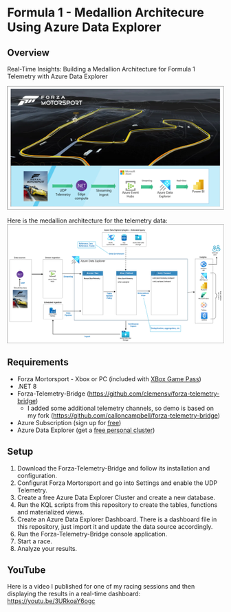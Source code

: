 # Formula 1 - Medallion Architecure Using Azure Data Explorer

## Overview
Real-Time Insights: Building a Medallion Architecture for Formula 1 Telemetry with Azure Data Explorer

  ![](./assets/Architecture-1.png)

Here is the medallion architecture for the telemetry data:
  ![](./assets/Architecture-2.png)

## Requirements
- Forza Mortorsport - Xbox or PC (included with [XBox Game Pass](https://www.xbox.com/en-ca/xbox-game-pass))
- .NET 8
- Forza-Telemetry-Bridge (https://github.com/clemensv/forza-telemetry-bridge)
  - I added some additional telemetry channels, so demo is based on my fork (https://github.com/calloncampbell/forza-telemetry-bridge) 
- Azure Subscription (sign up for [free](https://azure.microsoft.com/en-us/free))
- Azure Data Explorer (get a [free personal cluster](https://dataexplorer.azure.com/))

## Setup
1. Download the Forza-Telemetry-Bridge and follow its installation and configuration.
1. Configurat Forza Mortorsport and go into Settings and enable the UDP Telemetry.
1. Create a free Azure Data Explorer Cluster and create a new database.
1. Run the KQL scripts from this repository to create the tables, functions and materialized views.
1. Create an Azure Data Explorer Dashboard. There is a dashboard file in this repository, just import it and update the data source accordingly.
1. Run the Forza-Telemetry-Bridge console application.
1. Start a race.
1. Analyze your results.

## YouTube
Here is a video I published for one of my racing sessions and then displaying the results in a real-time dashboard:
https://youtu.be/3URkoaY6ogc
